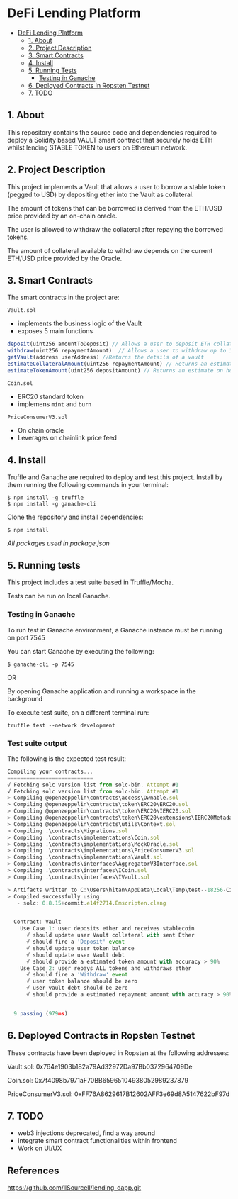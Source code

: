 # DeFi Lending Platform

- [DeFi Lending Platform](#defi-lending-platform)
  - [1. About](#1-about)
  - [2. Project Description](#2-project-description)
  - [3. Smart Contracts](#3-smart-contracts)
  - [4. Install](#4-install)
  - [5. Running Tests](#5-running-tests)
    - [Testing in Ganache](#testing-in-ganache)
  - [6. Deployed Contracts in Ropsten Testnet](#6-deployed-contracts-in-ropsten-testnet)
  - [7. TODO](#7-todo)

## 1. About

This repository contains the source code and dependencies required to deploy a Solidity based VAULT smart contract that securely holds ETH whilst lending STABLE TOKEN to users on Ethereum network.

## 2. Project Description

This project implements a Vault that allows a user to borrow a stable token (pegged to USD) by depositing ether into the Vault as collateral.

The amount of tokens that can be borrowed is derived from the ETH/USD price provided by an on-chain oracle.

The user is allowed to withdraw the collateral after repaying the borrowed tokens.

The amount of collateral available to withdraw depends on the current ETH/USD price provided by the Oracle.

## 3. Smart Contracts
The smart contracts in the project are:

`Vault.sol`

- implements the business logic of the Vault
- exposes 5 main functions

```javascript
deposit(uint256 amountToDeposit) // Allows a user to deposit ETH collateral in exchange for some amount of stablecoin
withdraw(uint256 repaymentAmount)  // Allows a user to withdraw up to 100% of the collateral they have on deposit
getVault(address userAddress) //Returns the details of a vault
estimateCollateralAmount(uint256 repaymentAmount) // Returns an estimate of how much collateral could be withdrawn for a given amount of stablecoin
estimateTokenAmount(uint256 depositAmount) // Returns an estimate on how much stable coin could be minted at the current rate
```

`Coin.sol`

- ERC20 standard token
- implemens `mint` and `burn`

`PriceConsumerV3.sol`

- On chain oracle
- Leverages on chainlink price feed

## 4. Install
Truffle and Ganache are required to deploy and test this project.
Install by them running the following commands in your terminal:

```
$ npm install -g truffle
$ npm install -g ganache-cli
```

Clone the repository and install dependencies:

```
$ npm install
```
*All packages used in package.json*

## 5. Running tests

This project includes a test suite based in Truffle/Mocha.

Tests can be run on local Ganache.

### Testing in Ganache

To run test in Ganache environment, a Ganache instance must be running on port 7545

You can start Ganache by executing the following:
```
$ ganache-cli -p 7545
```

OR

By opening Ganache application and running a workspace in the background

To execute test suite, on a different terminal run:

```
truffle test --network development
```

### Test suite output

The following is the expected test result:

```javascript
Compiling your contracts...
===========================
√ Fetching solc version list from solc-bin. Attempt #1
√ Fetching solc version list from solc-bin. Attempt #1
> Compiling @openzeppelin\contracts\access\Ownable.sol
> Compiling @openzeppelin\contracts\token\ERC20\ERC20.sol
> Compiling @openzeppelin\contracts\token\ERC20\IERC20.sol
> Compiling @openzeppelin\contracts\token\ERC20\extensions\IERC20Metadata.sol
> Compiling @openzeppelin\contracts\utils\Context.sol
> Compiling .\contracts\Migrations.sol
> Compiling .\contracts\implementations\Coin.sol
> Compiling .\contracts\implementations\MockOracle.sol
> Compiling .\contracts\implementations\PriceConsumerV3.sol
> Compiling .\contracts\implementations\Vault.sol
> Compiling .\contracts\interfaces\AggregatorV3Interface.sol
> Compiling .\contracts\interfaces\ICoin.sol
> Compiling .\contracts\interfaces\IVault.sol

> Artifacts written to C:\Users\hitan\AppData\Local\Temp\test--18256-CzAM9jgX2mcS
> Compiled successfully using:
   - solc: 0.8.15+commit.e14f2714.Emscripten.clang


  Contract: Vault
    Use Case 1: user deposits ether and receives stablecoin 
      √ should update user Vault collateral with sent Ether
      √ should fire a 'Deposit' event
      √ should update user token balance
      √ should update user Vault debt
      √ should provide a estimated token amount with accuracy > 90%
    Use Case 2: user repays ALL tokens and withdraws ether 
      √ should fire a 'Withdraw' event
      √ user token balance should be zero
      √ user vault debt should be zero
      √ should provide a estimated repayment amount with accuracy > 90%


  9 passing (979ms)
```

## 6. Deployed Contracts in Ropsten Testnet

These contracts have been deployed in Ropsten at the following addresses:

Vault.sol: 0x764e1903b182a79Ad32972Da97Bb0372964709De

Coin.sol: 0x7f4098b7971aF70BB65965104938052989237879

PriceConsumerV3.sol: 0xFF76A8629617B12602AFF3e69d8A5147622bF97d

## 7. TODO

- web3 injections deprecated, find a way around
- integrate smart contract functionalities within frontend
- Work on UI/UX

## References

https://github.com/llSourcell/lending_dapp.git